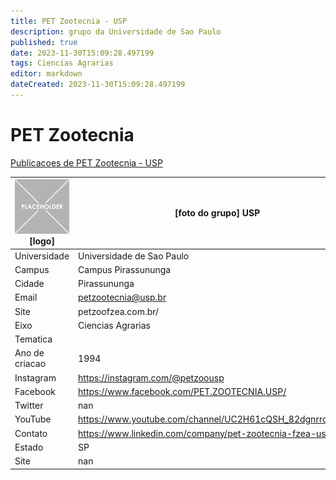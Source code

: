 ```yaml
---
title: PET Zootecnia - USP
description: grupo da Universidade de Sao Paulo
published: true
date: 2023-11-30T15:09:28.497199
tags: Ciencias Agrarias
editor: markdown
dateCreated: 2023-11-30T15:09:28.497199
---
```


# PET Zootecnia

[Publicacoes de PET Zootecnia - USP](/atividade/29PETZootecniaUSP/feed.md)

| ![placeholder.png](/placeholder.png) [logo] | [foto do grupo] USP         |
| ------------------------------------------- | ------------------------------------------------- |
| Universidade                                | Universidade de Sao Paulo      |
| Campus                                      | Campus Pirassununga            |
| Cidade                                      | Pirassununga             |
| Email                                       | petzootecnia@usp.br             |
| Site                                        | petzoofzea.com.br/              |
| Eixo                                        | Ciencias Agrarias              |
| Tematica                                    |           |
| Ano de criacao                              | 1994        |
| Instagram                                   | https://instagram.com/@petzoousp         |
| Facebook                                    | https://www.facebook.com/PET.ZOOTECNIA.USP/          |
| Twitter                                     | nan           |
| YouTube                                     | https://www.youtube.com/channel/UC2H61cQSH_82dgnrrqghmSg           |
| Contato                                     | https://www.linkedin.com/company/pet-zootecnia-fzea-usp/         |
| Estado                                      |  SP            |
| Site                                        | nan |
